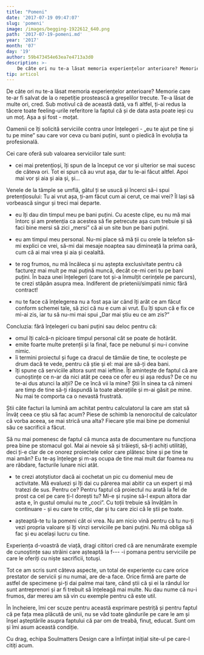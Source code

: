 ```yaml
---
title: "Pomeni"
date: '2017-07-19 09:47:07'
slug: 'pomeni'
image: /images/begging-1922612_640.png
path: '2017-07-19-pomeni.md'
year: '2017'
month: '07'
day: '19'
author: 59b473454e63ea7e4713a3d0
description: >-
    De câte ori nu te-a lăsat memoria experiențelor anterioare? Memorie care te-ar fi salvat de la o repetiție prostească a greșelilor trecute. Te-a lăsat de multe ori, cred. Sub motivul că de această dat
tip: articol
---
```

<div class="kg-card-markdown"><p>De câte ori nu te-a lăsat memoria experiențelor anterioare? Memorie care te-ar fi salvat de la o repetiție prostească a greșelilor trecute. Te-a lăsat de multe ori, cred. Sub motivul că de această dată, va fi altfel, ți-ai redus la tăcere toate feeling-urile referitore la faptul că și de data asta poate ieși cu un moț. Așa a și fost - moțat.</p>
<p>Oamenii ce îți solicită serviciile contra unor înțelegeri - „eu te ajut pe tine și tu pe mine” sau care vor ceva cu bani puțini, sunt o piedică în evoluția ta profesională.</p>
<p>Cei care oferă sub valoarea serviciilor tale sunt:</p>
<ul>
<li>cei mai pretențioși, îți spun de la început ce vor și ulterior se mai sucesc de câteva ori. Tot ei spun că au vrut așa, dar tu le-ai făcut altfel. Apoi mai vor și aia și aia și, și...</li>
</ul>
<p>Venele de la tâmple se umflă, gâtul ți se usucă și încerci să-i spui pretențiosului: Tu ai vrut așa, ți-am făcut cum ai cerut, ce mai vrei? Îl lași să vorbească singur și treci mai departe.</p>
<ul>
<li>
<p>eu îți dau din timpul meu pe bani puțini. Cu aceste clipe, eu nu mă mai întorc și am pretenția ca acestea să fie petrecute așa cum trebuie și să faci bine mersi să zici „mersi” că ai un site bun pe bani puțini.</p>
</li>
<li>
<p>eu am timpul meu personal. Nu-mi place să mă ții cu orele la telefon să-mi explici ce vrei, să-mi dai mesaje noaptea sau dimineață la prima oară, cum că ai mai vrea și aia și cealaltă.</p>
</li>
<li>
<p>te rog frumos, nu mă încăleca și nu aștepta exclusivitate pentru că facturez mai mult pe mai puțină muncă, decât ce-mi ceri tu pe bani puțini. În baza unei înțelegeri (care tot și-a înmulțit cerințele pe parcurs), te crezi stăpân asupra mea. Indiferent de prietenii/simpatii nimic fără contract!</p>
</li>
<li>
<p>nu te face că înțelegerea nu a fost așa iar când îți arăt ce am făcut conform schemei tale, să zici că nu e cum ai vrut. Eu îți spun că e fix ce mi-ai zis, iar tu să nu-mi mai spui „Dar mai știu eu ce am zis?”</p>
</li>
</ul>
<p>Concluzia: fără înțelegeri cu bani puțini sau deloc pentru că:</p>
<ul>
<li>omul îți calcă-n picioare timpul personal cât se poate de hotărât.</li>
<li>emite foarte multe pretenții și la final, face pe nebunul și nu-i convine nimic.</li>
<li>îi termini proiectul și fuge ca dracul de tămâie de tine, te ocolește pe drum dacă te vede, pentru că știe și el: mai are să-ți dea bani.</li>
<li>îți spune că serviciile altora sunt mai ieftine. Îți amintește de faptul că are cunoștințe ce n-ar da nici atât pe ceea ce ofer eu și așa redus? De ce nu te-ai dus atunci la alții? De ce încă vii la mine? Știi în sinea ta că nimeni are timp de tine să-ți răspundă la toate aberațiile și m-ai găsit pe mine. Nu mai te comporta ca o nevastă frustrată.</li>
</ul>
<p>Știi câte facturi la lumină am achitat pentru calculatorul la care am stat să învăț ceea ce știu să fac acum? Piese de schimb la nenorocitul de calculator că vorba aceea, se mai strică una alta? Fiecare știe mai bine pe domeniul său ce sacrificii a făcut.</p>
<p>Să nu mai pomenesc de faptul că munca asta de documentare nu funcționa prea bine pe stomacul gol. Mai ai nevoie să și trăiești, să-ți achiți utilități, deci ți-e clar de ce onorez proiectele celor care plătesc bine și pe tine te mai amân? Eu te-aș înțelege și m-aș ocupa de tine mai mult dar foamea nu are răbdare, facturile lunare nici atât.</p>
<ul>
<li>
<p>te crezi atotștiutor dacă ai cochetat un pic cu domeniul meu de activitate. Mă evaluezi și îți dai cu părerea mai abitir ca un expert și mă tratezi de sus. Pentru ce? Pentru faptul că proiectul nu arată la fel de prost ca cel pe care ți-l dorești tu? Mi-e și rușine să-l expun altora dar asta e, în gustul omului nu te „coci”. Cu toții trebuie să învățăm în continuare - și eu care te critic, dar și tu care zici că le știi pe toate.</p>
</li>
<li>
<p>așteaptă-te tu la pomeni cât oi vrea. Nu am nicio vină pentru că tu nu-ți vezi propria valoare și îți vinzi serviciile pe bani puțini. Nu mă obliga să fac și eu același lucru cu tine.</p>
</li>
</ul>
<p>Experiența d-voastră de viață, dragi cititori cred că are nenumărate exemple de cunoștințe sau străini care așteaptă la f--- -i pomana pentru serviciile pe care le oferiți cu niște sacrificii, totuși.</p>
<p>Tot ce am scris sunt câteva aspecte, un total de experiențe cu care orice prestator de servicii și nu numai, are de-a face. Orice firmă are parte de astfel de specimene și-ți dai palme mai tare, când știi că și ei la rândul lor sunt antreprenori și ar fi trebuit să înțeleagă mai multe. Nu dau nume că nu-i frumos, dar mereu am să vin cu exemple pentru că este util.</p>
<p>În încheiere, îmi cer scuze pentru această exprimare pestriță și pentru faptul că pe fața mea plăcută de unii, nu se văd toate gândurile pe care le am și înșel așteptările asupra faptului că par om de treabă, finuț, educat. Sunt om și îmi asum această condiție.</p>
<p>Cu drag, echipa Soulmatters Design care a înființat inițial site-ul pe care-l citiți acum.</p>
</div>
    